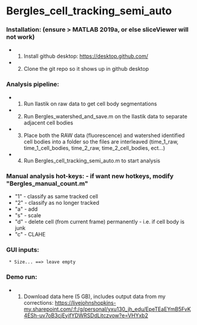 # Bergles_cell_tracking_semi_auto

### Installation: (ensure > MATLAB 2019a, or else sliceViewer will not work)
* 1. Install github desktop: https://desktop.github.com/
* 2. Clone the git repo so it shows up in github desktop
   
   
### Analysis pipeline:
* 1. Run Ilastik on raw data to get cell body segmentations
* 2. Run Bergles_watershed_and_save.m on the Ilastik data to separate adjacent cell bodies
* 3. Place both the RAW data (fluorescence) and watershed identified cell bodies into a folder so the files are interleaved (time_1_raw, time_1_cell_bodies, time_2_raw, time_2_cell_bodies, ect...)
* 4. Run Bergles_cell_tracking_semi_auto.m to start analysis


### Manual analysis hot-keys: - if want new hotkeys, modify "Bergles_manual_count.m"
* "1" - classify as same tracked cell
* "2" - classify as no longer tracked
* "a" - add
* "s" - scale
* "d" - delete cell (from current frame) permanently - i.e. if cell body is junk
* "c" - CLAHE

### GUI inputs:
     * Size... ==> leave empty


### Demo run:
* 1. Download data here (5 GB), includes output data from my corrections: https://livejohnshopkins-my.sharepoint.com/:f:/g/personal/yxu130_jh_edu/EpeTEaEYmB5FvK4ESh-uv7oB3cjEyifYDWRSDdLitczvow?e=VHYxb2 
   
